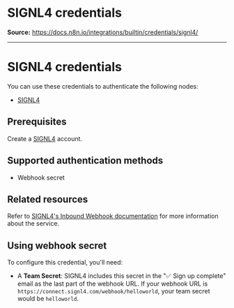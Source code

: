 # SIGNL4 credentials

**Source:** https://docs.n8n.io/integrations/builtin/credentials/signl4/

---

# SIGNL4 credentials

You can use these credentials to authenticate the following nodes:

- [SIGNL4](../../app-nodes/n8n-nodes-base.signl4/)

## Prerequisites

Create a [SIGNL4](https://www.signl4.com/) account.

## Supported authentication methods

- Webhook secret

## Related resources

Refer to [SIGNL4's Inbound Webhook documentation](https://connect.signl4.com/webhook/docs/index.html) for more information about the service.

## Using webhook secret

To configure this credential, you'll need:

- A **Team Secret**: SIGNL4 includes this secret in the "✅ Sign up complete" email as the last part of the webhook URL. If your webhook URL is `https://connect.signl4.com/webhook/helloworld`, your team secret would be `helloworld`.
